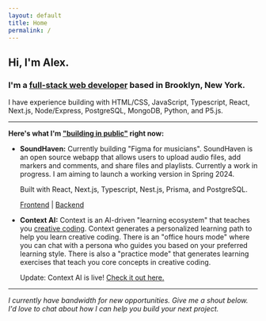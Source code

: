 ```yaml
---
layout: default
title: Home
permalink: /
---
```

<!-- # Alex Wagner
## Full-Stack Web Developer -->

## **Hi, I'm Alex.** 

### **I'm a [full-stack web developer](https://github.com/alexdwagner) based in Brooklyn, New York.**

I have experience building with HTML/CSS, JavaScript, Typescript, React, Next.js, Node/Express, PostgreSQL, MongoDB, Python, and P5.js.

---

**Here's what I'm ["building in public"](https://publiclab.co/building-in-public/what-is-it) right now:**

* **SoundHaven:** Currently building "Figma for musicians". SoundHaven is an open source webapp that allows users to upload audio files, add markers and comments, and share files and playlists. Currently a work in progress. I am aiming to launch a working version in Spring 2024. 

    Built with React, Next.js, Typescript, Nest.js, Prisma, and PostgreSQL.

    [Frontend](https://github.com/alexdwagner/soundhaven-frontend) | [Backend](https://github.com/alexdwagner/soundhaven-backend)

* **Context AI:** Context is an AI-driven "learning ecosystem" that teaches you [creative coding](https://p5js.org/). Context generates a personalized learning path to help you learn creative coding. There is an "office hours mode" where you can chat with a persona who guides you based on your preferred learning style. There is also a "practice mode" that generates learning exercises that teach you core concepts in creative coding.

    Update: Context AI is live! [Check it out here.](https://context-learn.com/)

<!-- * **[CodeFriends](https://github.com/alexdwagner/code-friends):** A mentorship platform for developers. CodeFriends allows you to connect with mentors and peers who can help you learn to code, as well as navigate the process of finding a job. Built with React, Next.js, TailwindCSS.

* **[Things That Should Exist](https://thingsthatshouldexist.substack.com/):** A newsletter about belonging, collective power, and a sort-of journal for things I've been working on. *[Read it here.](https://thingsthatshouldexist.substack.com/archive)* -->

---

*I currently have bandwidth for new opportunities. Give me a shout below. I'd love to chat about how I can help you build your next project.*
 

